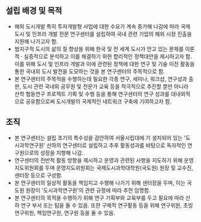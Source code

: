 ## 설립 배경 및 목적

* 해외 도시개발 특히 투자개발형 사업에 대한 수요가 계속 증가해 나감에 따라 국제도시 및 인프라 개발 전문 연구센터를 설립하여 국내 관련 기업의 해외 시장 진출을 지원해 나가고자 함.
* 범지구적 도시의 삶의 질 향상을 위해 한국 및 전 세계 도시가 안고 있는 문제를 이론적 · 실증적으로 분석하고 이를 해결하기 위한 합리적인 정책대안을 제시하고자 함. 이를 위해 도시 및 인프라 개발과 이에 관련된 정책에 대한 연구 및 기술 이전 활동을 통한 국내외 도시 발전을 도모하는 것을 본 연구센터의 주목적으로 함.
* 본 연구센터의 주목적을 수행하는데 필요한 각종 연구, 세미나, 워크샵, 연구성과 출판, 도시 관련 국내외 공무원 및 전문가 교육 등을 적극적으로 추진할 뿐만 아니라 산학 협동연구 프로젝트 기획 및 수행 등을 통해 연구센터의 연구 성과를 대내외적으로 공유함으로써 도시개발의 국제적인 네트워크 구축에 기여하고자 함.

## 조직

* 본 연구센터는 설립 초기의 특수성을 감안하여 서울시립대에 기 설치되어 있는 '도시과학연구원' 산하의 연구센터로 설립하고 추후 활동성과를 바탕으로 독자적인 연구원으로의 성장을 지향해 나감.
* 연구센터의 전반적 활동 방향을 제시하고 운영과 관련된 사항을 지도하기 위해 운영지도위원회를 두며 운영지도위원회는 국제도시과학대학원(국도원) 원장 및 교수진, 센터장 등으로 구성함.
* 본 연구센터의 일상적 활동을 책임지고 수행해 나가기 위해 센터장을 두며, 이는 국도원 원장이 '도시과학연구원'의 관련 규정에 따라 추천 임명함.
* 본 연구센터의 목적을 수행하기 위해 연구 기획부와 교육부를 두고 필요에 따라 산하 연구 부서 또는 팀을 둘 수 있음. 또한 구체적 연구활동 등을 위해 연구위원, 초빙연구위원, 책임연구원, 연구원 등을 둘 수 있음.
